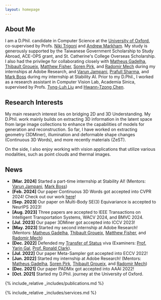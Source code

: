 ```yaml
---
layout: homepage
---
```


## About Me

I am a D.Phil. candidate in Computer Science at the [University of Oxford](https://www.ox.ac.uk), co-supervised by Profs. [Niki Trigoni](https://www.cs.ox.ac.uk/people/niki.trigoni/) and [Andrew Markham](https://www.cs.ox.ac.uk/people/andrew.markham/). My study is generously supported by the Taiwanese Government Scholarship to Study Abroad, ACE-OPS grant, and St. Catherine's College Overseas Scholarship. 
I also had the privilege for collaborating closely with [Matheus Gadelha](http://mgadelha.me/), [Thibault Groueix](https://imagine.enpc.fr/~groueixt/), [Matthew Fisher](https://techmatt.github.io/), [Soren Pirk](https://storage.googleapis.com/pirk.io/index.html), and [Radomir Mech](https://research.adobe.com/person/radomir-mech/) during my internships at Adobe Research, and [Varun Jampani](https://varunjampani.github.io/), [Prafull Sharma](https://prafullsharma.net/), and [Mark Boss](https://markboss.me/) during my internship at Stability AI. Prior to my D.Phil., I worked as a research assistant in Computer Vision Lab, Academia Sinica, supervised by Profs. [Tyng-Luh Liu](https://www.iis.sinica.edu.tw/pages/liutyng/) and [Hwann-Tzong Chen](https://htchen.github.io). 

## Research Interests

My main research interest lies on bridging 2D and 3D Understanding. My D.Phil. work mainly builds on extracting 3D information in the latent space from large image collections to enhance the capabilities of models for generation and reconstruction. So far, I have worked on extracting geometry (3DMiner), illumination and deformable shape changes (Continuous 3D Words), and more recently materials (ZeST).

On the side, I also enjoy working with vision applications that utilize various modalities, such as point clouds and thermal images.

## News
- **[Mar. 2024]** Started a part-time internship at Stability AI! (Mentors: [Varun Jampani](https://varunjampani.github.io/), [Mark Boss](https://markboss.me/))
- **[Feb. 2024]** Our paper Continuous 3D Words got accepted into CVPR 2024! Check out our work [here](http://ttchengab.github.io/continuous_3d_words/)!
- **[Sep. 2023]** Our paper on Multi-Body SE(3) Equivariance is accepted to NeurIPS 2023!
- **[Aug. 2023]** Three papers are accepted to IEEE Transactions on Intelligent Transportation Systems, WACV 2024, and BMVC 2024.
- **[Jul. 2023]** Our paper 3DMiner got accepted into ICCV 2023!
- **[May. 2023]** Started my second internship at Adobe Research! (Mentors: [Matheus Gadelha](http://mgadelha.me), [Thibault Groueix](https://imagine.enpc.fr/~groueixt/), [Matthew Fisher](https://techmatt.github.io), and [Radomir Mech](https://research.adobe.com/person/radomir-mech/))
- **[Dec. 2022]** Defended my [Transfer of Status](https://www.ox.ac.uk/students/academic/guidance/graduate/research/status/DPhil) viva (Examiners: [Prof. Yarin Gal](https://www.cs.ox.ac.uk/people/yarin.gal/website/), [Prof. Ronald Clark](https://www.ron-clark.com)).
- **[Jul. 2022]** Our paper Meta-Sampler got accepted into ECCV 2022!
- **[Jun. 2022]** Started my internship at Adobe Research! (Mentors: [Matheus Gadelha](http://mgadelha.me), [Soren Pirk](https://storage.googleapis.com/pirk.io/index.html), [Thibault Groueix](https://imagine.enpc.fr/~groueixt/), and [Radomir Mech](https://research.adobe.com/person/radomir-mech/))
- **[Dec. 2021]** Our paper PADMix got accepted into AAAI 2022!
- **[Oct. 2021]** Started my D.Phil. journey at the University of Oxford.

{% include_relative _includes/publications.md %}

{% include_relative _includes/services.md %}

